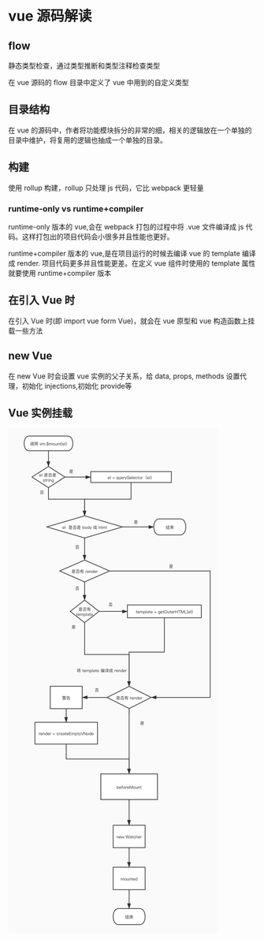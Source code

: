 # vue 源码解读

## flow

静态类型检查，通过类型推断和类型注释检查类型

在 vue 源码的 flow 目录中定义了 vue 中用到的自定义类型

## 目录结构

在 vue 的源码中，作者将功能模块拆分的非常的细，相关的逻辑放在一个单独的目录中维护，将复用的逻辑也抽成一个单独的目录。

## 构建

使用 rollup 构建，rollup 只处理 js 代码，它比 webpack 更轻量

### runtime-only vs runtime+compiler

runtime-only 版本的 vue,会在 webpack 打包的过程中将 .vue 文件编译成 js 代码。这样打包出的项目代码会小很多并且性能也更好。

runtime+compiler 版本的 vue,是在项目运行的时候去编译 vue 的 template 编译成 render. 项目代码更多并且性能更差。在定义 vue 组件时使用的 template 属性就要使用 runtime+compiler 版本

## 在引入 Vue 时

在引入 Vue 时(即 import vue form Vue)，就会在 vue 原型和 vue 构造函数上挂载一些方法

## new Vue

在 new Vue 时会设置 vue 实例的父子关系，给 data, props, methods 设置代理，初始化 injections,初始化 provide等

## Vue 实例挂载

![runtime + compiler版本 vue 实例挂载流程图](./img/runtime+compiler版本vue实例挂载流程图.jpg)

